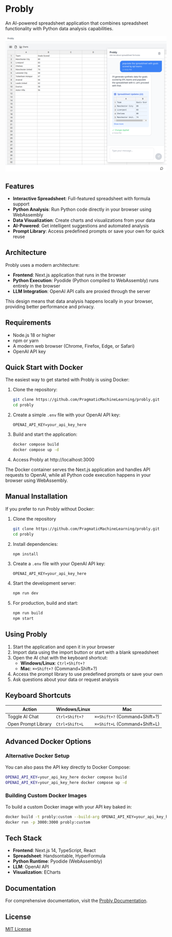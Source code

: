 # Probly

An AI-powered spreadsheet application that combines spreadsheet functionality with Python data analysis capabilities.

![Probly Screenshot](docs/docs/assets/images/probly-screenshot.png)

## Features

- **Interactive Spreadsheet**: Full-featured spreadsheet with formula support
- **Python Analysis**: Run Python code directly in your browser using WebAssembly
- **Data Visualization**: Create charts and visualizations from your data
- **AI-Powered**: Get intelligent suggestions and automated analysis
- **Prompt Library**: Access predefined prompts or save your own for quick reuse

## Architecture

Probly uses a modern architecture:

- **Frontend**: Next.js application that runs in the browser
- **Python Execution**: Pyodide (Python compiled to WebAssembly) runs entirely in the browser
- **LLM Integration**: OpenAI API calls are proxied through the server

This design means that data analysis happens locally in your browser, providing better performance and privacy.

## Requirements

- Node.js 18 or higher
- npm or yarn
- A modern web browser (Chrome, Firefox, Edge, or Safari)
- OpenAI API key

## Quick Start with Docker

The easiest way to get started with Probly is using Docker:

1. Clone the repository:
   ```bash
   git clone https://github.com/PragmaticMachineLearning/probly.git
   cd probly
   ```

2. Create a simple `.env` file with your OpenAI API key:
   ```
   OPENAI_API_KEY=your_api_key_here
   ```

3. Build and start the application:
   ```bash
   docker compose build
   docker compose up -d
   ```

4. Access Probly at http://localhost:3000

The Docker container serves the Next.js application and handles API requests to OpenAI, while all Python code execution happens in your browser using WebAssembly.

## Manual Installation

If you prefer to run Probly without Docker:

1. Clone the repository
   ```bash
   git clone https://github.com/PragmaticMachineLearning/probly.git
   cd probly
   ```

2. Install dependencies:
   ```bash
   npm install
   ```

3. Create a `.env` file with your OpenAI API key:
   ```
   OPENAI_API_KEY=your_api_key_here
   ```

4. Start the development server:
   ```bash
   npm run dev
   ```

5. For production, build and start:
   ```bash
   npm run build
   npm start
   ```

## Using Probly

1. Start the application and open it in your browser
2. Import data using the import button or start with a blank spreadsheet
3. Open the AI chat with the keyboard shortcut:
   - **Windows/Linux**: `Ctrl+Shift+?`
   - **Mac**: `⌘+Shift+?` (Command+Shift+?)
4. Access the prompt library to use predefined prompts or save your own
5. Ask questions about your data or request analysis

## Keyboard Shortcuts

| Action | Windows/Linux | Mac |
|--------|--------------|-----|
| Toggle AI Chat | `Ctrl+Shift+?` | `⌘+Shift+?` (Command+Shift+?) |
| Open Prompt Library | `Ctrl+Shift+L` | `⌘+Shift+L` (Command+Shift+L) |

## Advanced Docker Options

### Alternative Docker Setup

You can also pass the API key directly to Docker Compose:

```bash
OPENAI_API_KEY=your_api_key_here docker compose build
OPENAI_API_KEY=your_api_key_here docker compose up -d
```

### Building Custom Docker Images

To build a custom Docker image with your API key baked in:

```bash
docker build -t probly:custom --build-arg OPENAI_API_KEY=your_api_key_here .
docker run -p 3000:3000 probly:custom
```

## Tech Stack

- **Frontend**: Next.js 14, TypeScript, React
- **Spreadsheet**: Handsontable, HyperFormula
- **Python Runtime**: Pyodide (WebAssembly)
- **LLM**: OpenAI API
- **Visualization**: ECharts

## Documentation

For comprehensive documentation, visit the [Probly Documentation](https://probly-ai.readthedocs.io/en/latest/).

## License

[MIT License](LICENSE)
